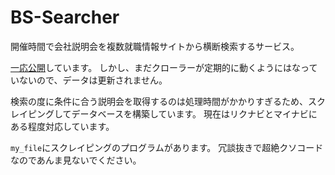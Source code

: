 # BS-Searcher
開催時間で会社説明会を複数就職情報サイトから横断検索するサービス。

[一応公開](https://bs-searcher.herokuapp.com/)しています。
しかし、まだクローラーが定期的に動くようにはなっていないので、データは更新されません。

検索の度に条件に合う説明会を取得するのは処理時間がかかりすぎるため、スクレイピングしてデータベースを構築しています。
現在はリクナビとマイナビにある程度対応しています。

`my_file`にスクレイピングのプログラムがあります。
冗談抜きで超絶クソコードなのであんま見ないでください。
